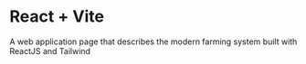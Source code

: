 # React + Vite

A web application page that describes the modern farming system built with ReactJS and Tailwind
